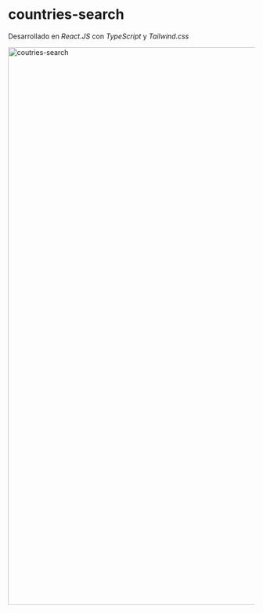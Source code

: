 # countries-search

Desarrollado en *React.JS* con *TypeScript* y *Tailwind.css*

<img width="1137" alt="coutries-search" src="https://github.com/martin-bass/countries-search/assets/84106998/5f8fc045-74ec-4c21-93a7-d71dac993c7a">
